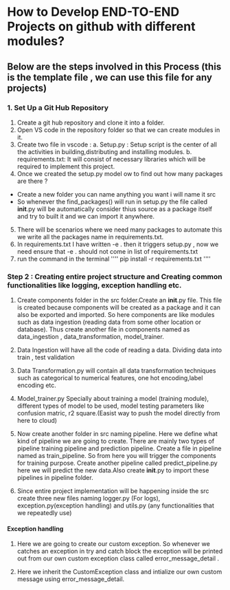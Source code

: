 # How to Develop END-TO-END Projects on github with different modules?

## Below are the steps involved in this Process (this is the template file , we can use this file for any projects)

### 1. Set Up a Git Hub Repository 

1. Create a git hub repository and clone it into a folder.
2. Open VS code in the repository folder so that we can create modules in it.
3. Create two file in vscode :
   a. Setup.py : Setup script is the center of all the activities in building,distributing and installing modules.
   b. requirements.txt: It will consist of necessary libraries which will be required to implement this project.
4. Once we created the setup.py model ow to find out how many packages are there ?

- Create a new folder you can name anything you want i will name it src
-  So whenever the find_packages() will run in setup.py the file called __init__.py will be automatically consider thius source as a package itself and try to built it and we can import it anywhere.

5. There will be scenarios where we need many packages to automate this we write all the packages name in requirements.txt.
6. In requirements.txt I have written -e . then it triggers setup.py , now we need ensure that  -e . should not come in list of requirements.txt 
7. run the command in the terminal '''' pip install -r requirements.txt ''''


### Step 2 : Creating entire project structure and Creating common functionalities like logging, exception handling etc.

1. Create components folder in the src folder.Create an __init__.py file. This file is created because components will be created as a package and it can also be exported and imported. So here components are like modules such as data ingestion (reading data from some other location or database). Thus create another file in components named as data_ingestion , data_transformation, model_trainer.

2. Data Ingestion will have all the code of reading a data.
Dividing data into train , test validation 

3. Data Transformation.py will contain all data transformation techniques such as categorical to numerical features, one hot encoding,label encoding etc.

4. Model_trainer.py  Specially about training a model (training module), different types of model to be used, model testing parameters like confusion matric, r2 square.(Easist way to push the model directly from here to cloud)


5. Now create another folder in src naming pipeline. Here we define what kind of pipeline we are going to create. There are mainly two types of pipeline training pipeline and prediction pipeline. Create a file in pipeline named as train_pipeline. So from here you will trigger the components for training purpose. Create another pipeline called predict_pipeline.py here we will predict the new data.Also create __init__.py to import these pipelines in pipeline folder.

6. Since entire project implementation will be happening inside the src create three new files naming logger.py (For logs), exception.py(exception handling) and utils.py (any functionalities that we repeatedly use)


#### Exception handling 

1. Here we are going to create our custom exception. So whenever we catches an exception in try and catch block the exception will be printed out from our own custom exception class  called error_message_detail .

2. Here we inherit the CustomException class and intialize our own custom message using error_message_detail.







